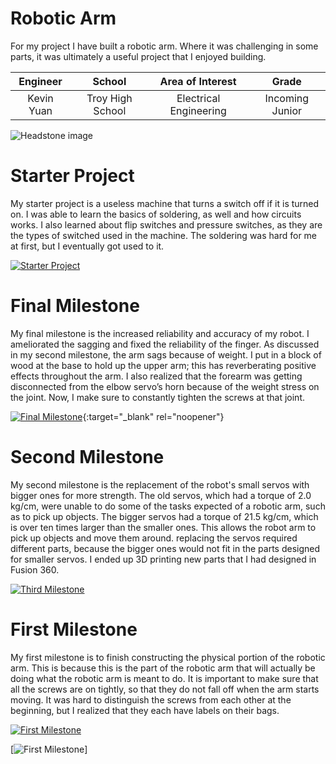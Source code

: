 ﻿# Robotic Arm
For my project I have built a robotic arm. Where it was challenging in some parts, it was ultimately a useful project that I enjoyed building.

| **Engineer** | **School** | **Area of Interest** | **Grade** |
|:--:|:--:|:--:|:--:|
| Kevin Yuan | Troy High School | Electrical Engineering | Incoming Junior

![Headstone image](https://user-images.githubusercontent.com/80135004/174334946-d0cbc2dd-d0e5-4fb6-8feb-a164921679e3.png)
  
# Starter Project

My starter project is a useless machine that turns a switch off if it is turned on. I was able to learn the basics of soldering, as well and how circuits works. I also learned about flip switches and pressure switches, as they are the types of switched used in the machine. The soldering was hard for me at first, but I eventually got used to it.

[![Starter Project](https://i.ibb.co/qB70Zsh/MWAHA.png)](https://youtu.be/Fna8xGhYYS0)

# Final Milestone
My final milestone is the increased reliability and accuracy of my robot. I ameliorated the sagging and fixed the reliability of the finger. As discussed in my second milestone, the arm sags because of weight. I put in a block of wood at the base to hold up the upper arm; this has reverberating positive effects throughout the arm. I also realized that the forearm was getting disconnected from the elbow servo’s horn because of the weight stress on the joint. Now, I make sure to constantly tighten the screws at that joint. 

[![Final Milestone](![image](https://user-images.githubusercontent.com/80135004/174338094-e062d5b5-acec-4be5-8e7b-e0c66c8dc47e.png)
)](https://www.youtube.com/watch?v=F7M7imOVGug&feature=emb_logo "Final Milestone"){:target="_blank" rel="noopener"}

# Second Milestone
My second milestone is the replacement of the robot's small servos with bigger ones for more strength. The old servos, which had a torque of 2.0 kg/cm, were unable to do some of the tasks expected of a robotic arm, such as to pick up objects. The bigger servos had a torque of 21.5 kg/cm, which is over ten times larger than the smaller ones. This allows the robot arm to pick up objects and move them around. replacing the servos required different parts, because the bigger ones would not fit in the parts designed for smaller servos. I ended up 3D printing new parts that I had designed in Fusion 360.

[![Third Milestone](https://ibb.co/yp2xyLw)](https://www.youtube.com/watch?v=3FViclcukmk&ab_channel=BlueStampEng)
# First Milestone
  

My first milestone is to finish constructing the physical portion of the robotic arm. This is because this is the part of the robotic arm that will actually be doing what the robotic arm is meant to do. It is important to make sure that all the screws are on tightly, so that they do not fall off when the arm starts moving. It was hard to distinguish the screws from each other at the beginning, but I realized that they each have labels on their bags.

[![First Milestone](https://i.ibb.co/8j9BdTr/EHAHH.png)](https://youtu.be/B3PHC6xPnBk)

[![First Milestone](https://i.ibb.co/Qf6gFBQ/Untitled-1.png)]
